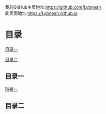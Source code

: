 <html>
  <head>
    <meta charset="utf-8">
  </head>
  <body>
    <p>我的GitHub主页地址:<a href="https://github.com/Lybneah/">https://github.com/Lybneah</a><br/>此页面地址:<a href="https://Lybneah.github.io/">https://Lybneah.github.io</a>
    </p>
    <h1>目录</h1>
    <p>
      <a href="#A1">目录一</a></p>
    <p>
      <a href="#A2">目录二</a></p>
    <h2 id=A1>目录一</h2>
      <p>
        <a href="https://Lybneah.github.io/page1">链接一</a>
      </p>
    <h2 id=A2>目录二</h2>
  </body>
</html>
